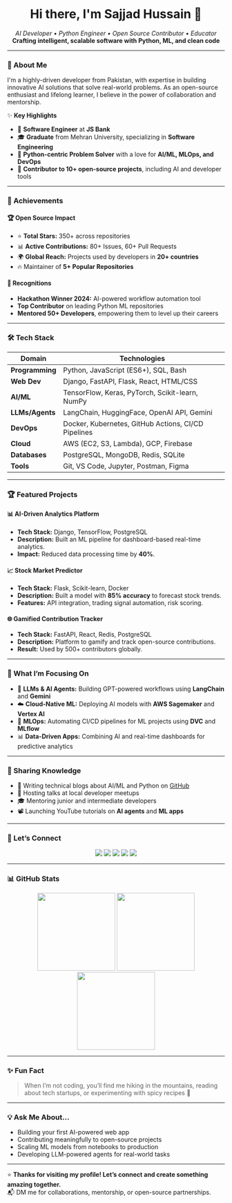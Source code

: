 <!-- README.md for GitHub Profile -->

<h1 align="center">Hi there, I'm Sajjad Hussain 👋</h1>

<p align="center">
  <em>AI Developer • Python Engineer • Open Source Contributor • Educator</em><br>
  <strong>Crafting intelligent, scalable software with Python, ML, and clean code</strong>
</p>

---

### 🚀 About Me

I'm a highly-driven developer from Pakistan, with expertise in building innovative AI solutions that solve real-world problems. As an open-source enthusiast and lifelong learner, I believe in the power of collaboration and mentorship.

✨ **Key Highlights**  
- 🎯 **Software Engineer** at **JS Bank**  
- 🎓 **Graduate** from Mehran University, specializing in **Software Engineering**  
- 🧠 **Python-centric Problem Solver** with a love for **AI/ML, MLOps, and DevOps**  
- 🌟 **Contributor to 10+ open-source projects**, including AI and developer tools  

---

### 🌟 Achievements  

#### 🏆 Open Source Impact
- ⭐ **Total Stars:** 350+ across repositories  
- 📊 **Active Contributions:** 80+ Issues, 60+ Pull Requests  
- 🌍 **Global Reach:** Projects used by developers in **20+ countries**  
- 🔥 Maintainer of **5+ Popular Repositories**  

#### 🎉 Recognitions
- **Hackathon Winner 2024:** AI-powered workflow automation tool  
- **Top Contributor** on leading Python ML repositories  
- **Mentored 50+ Developers**, empowering them to level up their careers  

---

### 🛠️ Tech Stack  

| Domain            | Technologies |
|-------------------|--------------|
| **Programming**   | Python, JavaScript (ES6+), SQL, Bash |
| **Web Dev**       | Django, FastAPI, Flask, React, HTML/CSS |
| **AI/ML**         | TensorFlow, Keras, PyTorch, Scikit-learn, NumPy |
| **LLMs/Agents**   | LangChain, HuggingFace, OpenAI API, Gemini |
| **DevOps**        | Docker, Kubernetes, GitHub Actions, CI/CD Pipelines |
| **Cloud**         | AWS (EC2, S3, Lambda), GCP, Firebase |
| **Databases**     | PostgreSQL, MongoDB, Redis, SQLite |
| **Tools**         | Git, VS Code, Jupyter, Postman, Figma |

---

### 🏆 Featured Projects  

#### 📊 AI-Driven Analytics Platform  
- **Tech Stack:** Django, TensorFlow, PostgreSQL  
- **Description:** Built an ML pipeline for dashboard-based real-time analytics.  
- **Impact:** Reduced data processing time by **40%**.  

#### 📈 Stock Market Predictor  
- **Tech Stack:** Flask, Scikit-learn, Docker  
- **Description:** Built a model with **85% accuracy** to forecast stock trends.  
- **Features:** API integration, trading signal automation, risk scoring.  

#### 🌐 Gamified Contribution Tracker  
- **Tech Stack:** FastAPI, React, Redis, PostgreSQL  
- **Description:** Platform to gamify and track open-source contributions.  
- **Result:** Used by 500+ contributors globally.

---

### 🧠 What I’m Focusing On  

- 🤖 **LLMs & AI Agents:** Building GPT-powered workflows using **LangChain** and **Gemini**  
- ☁️ **Cloud-Native ML:** Deploying AI models with **AWS Sagemaker** and **Vertex AI**  
- 🔄 **MLOps:** Automating CI/CD pipelines for ML projects using **DVC** and **MLflow**  
- 📊 **Data-Driven Apps:** Combining AI and real-time dashboards for predictive analytics  

---

### 📝 Sharing Knowledge  

- 📖 Writing technical blogs about AI/ML and Python on [GitHub](https://github.com/PrinceSajjadHussain)  
- 🎤 Hosting talks at local developer meetups  
- 🎓 Mentoring junior and intermediate developers  
- 📽️ Launching YouTube tutorials on **AI agents** and **ML apps**  

---

### 🔗 Let’s Connect  

<p align="center">
  <a href="https://www.linkedin.com/in/sajjad-b-610277232"><img src="https://img.shields.io/badge/-LinkedIn-0A66C2?style=for-the-badge&logo=linkedin&logoColor=white"></a>
  <a href="https://github.com/PrinceSajjadHussain"><img src="https://img.shields.io/badge/-GitHub-181717?style=for-the-badge&logo=github&logoColor=white"></a>
  <a href="https://twitter.com/sajjad50053679"><img src="https://img.shields.io/badge/-Twitter-1DA1F2?style=for-the-badge&logo=twitter&logoColor=white"></a>
  <a href="https://api.whatsapp.com/send/?phone=+923048467517"><img src="https://img.shields.io/badge/-WhatsApp-25D366?style=for-the-badge&logo=whatsapp&logoColor=white"></a>
  <a href="https://www.instagram.com/prince___sajjad/"><img src="https://img.shields.io/badge/-Instagram-E4405F?style=for-the-badge&logo=instagram&logoColor=white"></a>
</p>

---

### 📊 GitHub Stats  

<p align="center">
  <img src="https://github-readme-stats.vercel.app/api?username=PrinceSajjadHussain&show_icons=true&theme=tokyonight&count_private=true" height="180" />
  <img src="https://github-readme-stats.vercel.app/api/top-langs/?username=PrinceSajjadHussain&layout=compact&theme=tokyonight" height="180" />
  <img src="https://github-readme-streak-stats.herokuapp.com/?user=PrinceSajjadHussain&theme=tokyonight" height="180" />
</p>

---

### ✨ Fun Fact  

> When I’m not coding, you’ll find me hiking in the mountains, reading about tech startups, or experimenting with spicy recipes 🍛  

---

### 💡 Ask Me About...  

- Building your first AI-powered web app  
- Contributing meaningfully to open-source projects  
- Scaling ML models from notebooks to production  
- Developing LLM-powered agents for real-world tasks  

---

⭐ **Thanks for visiting my profile! Let’s connect and create something amazing together.**  
📬 DM me for collaborations, mentorship, or open-source partnerships.  
